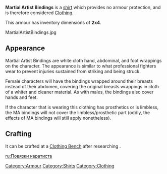**Martial Artist Bindings** is a [shirt](Shirts.md "wikilink") which
provides no armour protection, and is therefore considered
[Clothing](Clothing.md "wikilink").

This armour has inventory dimensions of **2x4**.

MartialArtistBindings.jpg

## Appearance

Martial Artist Bindings are white cloth hand, abdominal, and foot
wrappings on the character. The appearance is similar to what
professional fighters wear to prevent injuries sustained from striking
and being struck.

Female characters will have the bindings wrapped around their breasts
instead of their abdomen, covering the original breasts wrappings in
cloth of a whiter and cleaner material. As with males, the bindings also
cover hands and feet.

If the character that is wearing this clothing has prosthetics or is
limbless, the MA bindings will not cover the limbless/prosthetic part
(oddly, the effects of MA bindings will still apply nonetheless).

## Crafting

It can be crafted at a [Clothing Bench](Clothing_Bench.md "wikilink") after
researching [](Clothing_Manufacture_(Tech).md).

[ru:Повязки каратиста](ru:Повязки_каратиста "wikilink")

[Category:Armour](Category:Armour "wikilink")
[Category:Shirts](Category:Shirts "wikilink")
[Category:Clothing](Category:Clothing "wikilink")